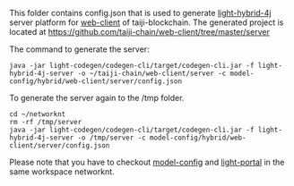 This folder contains config.json that is used to generate [light-hybrid-4j](https://github.com/networknt/light-hybrid-4j) server platform for [web-client](https://github.com/taiji-chain/web-client) of taiji-blockchain. The generated project is located at https://github.com/taiji-chain/web-client/tree/master/server

The command to generate the server:

```
java -jar light-codegen/codegen-cli/target/codegen-cli.jar -f light-hybrid-4j-server -o ~/taiji-chain/web-client/server -c model-config/hybrid/web-client/server/config.json
```

To generate the server again to the /tmp folder.

```
cd ~/networknt
rm -rf /tmp/server
java -jar light-codegen/codegen-cli/target/codegen-cli.jar -f light-hybrid-4j-server -o /tmp/server -c model-config/hybrid/web-client/server/config.json
```

Please note that you have to checkout [model-config](https://github.com/networknt/model-config) and [light-portal](https://github.com/networknt/light-portal) in the same workspace networknt. 

